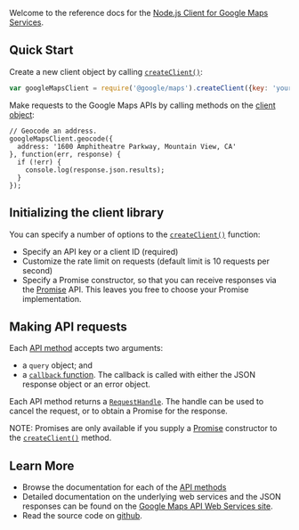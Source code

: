 Welcome to the reference docs for the [Node.js Client for Google Maps
Services](https://github.com/googlemaps/google-maps-services-js).


Quick Start
-----------

Create a new client object by calling
[`createClient()`](module-@google_maps.html#.createClient):

```js
var googleMapsClient = require('@google/maps').createClient({key: 'your API key here'});
```

Make requests to the Google Maps APIs by calling methods on the
[client object](GoogleMapsClient.html):

```
// Geocode an address.
googleMapsClient.geocode({
  address: '1600 Amphitheatre Parkway, Mountain View, CA'
}, function(err, response) {
  if (!err) {
    console.log(response.json.results);
  }
});
```


Initializing the client library
-------------------------------

You can specify a number of options to the
[`createClient()`](module-@google_maps.html#.createClient)
function:
* Specify an API key or a client ID (required)
* Customize the rate limit on requests (default limit is 10 requests per second)
* Specify a Promise constructor, so that you can receive responses via the
  [Promise](https://developer.mozilla.org/en-US/docs/Web/JavaScript/Reference/Global_Objects/Promise)
  API. This leaves you free to choose your Promise implementation.


Making API requests
-------------------

Each [API method](GoogleMapsClient.html) accepts two arguments:
* a `query` object; and
* a [`callback` function](ResponseCallback.html). The callback is called
  with either the JSON response object or an error object.

Each API method returns a [`RequestHandle`](RequestHandle.html). The handle can
be used to cancel the request, or to obtain a Promise for the response.

NOTE: Promises are only available if you supply a
[Promise](https://developer.mozilla.org/en-US/docs/Web/JavaScript/Reference/Global_Objects/Promise)
constructor to the [`createClient()`](module-@google_maps.html#.createClient) method.


Learn More
----------

* Browse the documentation for each of the
  [API methods](GoogleMapsClient.html)
* Detailed documentation on the underlying web services and the JSON responses can be found on the
  [Google Maps API Web Services site](https://developers.google.com/maps/documentation/webservices/).
* Read the source code on
  [github](https://github.com/googlemaps/google-maps-services-js).
